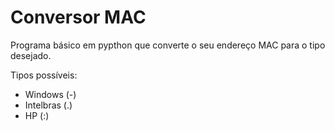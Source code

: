 # Conversor MAC
Programa básico em pypthon que converte o seu endereço MAC para o tipo desejado.

Tipos possíveis:
- Windows (-)
- Intelbras (.)
- HP (:)

